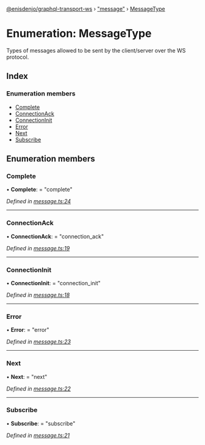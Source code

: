[@enisdenjo/graphql-transport-ws](../README.md) › ["message"](../modules/_message_.md) › [MessageType](_message_.messagetype.md)

# Enumeration: MessageType

Types of messages allowed to be sent by the client/server over the WS protocol.

## Index

### Enumeration members

* [Complete](_message_.messagetype.md#complete)
* [ConnectionAck](_message_.messagetype.md#connectionack)
* [ConnectionInit](_message_.messagetype.md#connectioninit)
* [Error](_message_.messagetype.md#error)
* [Next](_message_.messagetype.md#next)
* [Subscribe](_message_.messagetype.md#subscribe)

## Enumeration members

###  Complete

• **Complete**: = "complete"

*Defined in [message.ts:24](https://github.com/enisdenjo/graphql-transport-ws/blob/bce17d7/src/message.ts#L24)*

___

###  ConnectionAck

• **ConnectionAck**: = "connection_ack"

*Defined in [message.ts:19](https://github.com/enisdenjo/graphql-transport-ws/blob/bce17d7/src/message.ts#L19)*

___

###  ConnectionInit

• **ConnectionInit**: = "connection_init"

*Defined in [message.ts:18](https://github.com/enisdenjo/graphql-transport-ws/blob/bce17d7/src/message.ts#L18)*

___

###  Error

• **Error**: = "error"

*Defined in [message.ts:23](https://github.com/enisdenjo/graphql-transport-ws/blob/bce17d7/src/message.ts#L23)*

___

###  Next

• **Next**: = "next"

*Defined in [message.ts:22](https://github.com/enisdenjo/graphql-transport-ws/blob/bce17d7/src/message.ts#L22)*

___

###  Subscribe

• **Subscribe**: = "subscribe"

*Defined in [message.ts:21](https://github.com/enisdenjo/graphql-transport-ws/blob/bce17d7/src/message.ts#L21)*
